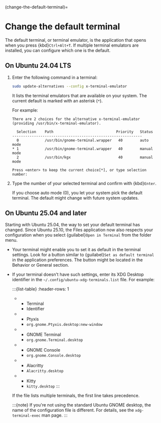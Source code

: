 (change-the-default-terminal)=
# Change the default terminal

The default terminal, or terminal emulator, is the application that opens when you press {kbd}`Ctrl+Alt+T`. If multiple terminal emulators are installed, you can configure which one is the default.


## On Ubuntu 24.04 LTS

1. Enter the following command in a terminal:

    ```bash
    sudo update-alternatives --config x-terminal-emulator
    ```

    It lists the terminal emulators that are available on your system. The current default is marked with an asterisk (`*`).

    For example:

    ```text
    There are 2 choices for the alternative x-terminal-emulator (providing /usr/bin/x-terminal-emulator).

      Selection    Path                             Priority   Status
    ------------------------------------------------------------
      0            /usr/bin/gnome-terminal.wrapper   40        auto mode
    * 1            /usr/bin/gnome-terminal.wrapper   40        manual mode
      2            /usr/bin/kgx                      40        manual mode

    Press <enter> to keep the current choice[*], or type selection number:
    ```

2. Type the number of your selected terminal and confirm with {kbd}`Enter`.

    If you choose auto mode (0), you let your system pick the default terminal. The default might change with future system updates.


## On Ubuntu 25.04 and later

Starting with Ubuntu 25.04, the way to set your default terminal has changed. Since Ubuntu 25.10, the Files application now also respects your configuration when you select {guilabel}`Open in Terminal` from the folder menu.

* Your terminal might enable you to set it as default in the terminal settings. Look for a button similar to {guilabel}`Set as default terminal` in the application preferences. The button might be located in the Behavior or General section.

* If your terminal doesn't have such settings, enter its XDG Desktop identifier in the `~/.config/ubuntu-xdg-terminals.list` file. For example:

    :::{list-table}
    :header-rows: 1

    * - Terminal
      - Identifier
    * - Ptyxis
      - `org.gnome.Ptyxis.desktop:new-window`
    * - GNOME Terminal
      - `org.gnome.Terminal.desktop`
    * - GNOME Console
      - `org.gnome.Console.desktop`
    * - Alacritty
      - `Alacritty.desktop`
    * - Kitty
      - `kitty.desktop`
    :::

    If the file lists multiple terminals, the first line takes precedence.

    :::{note}
    If you're not using the standard Ubuntu GNOME desktop, the name of the configuration file is different. For details, see the `xdg-terminal-exec` man page.
    :::

